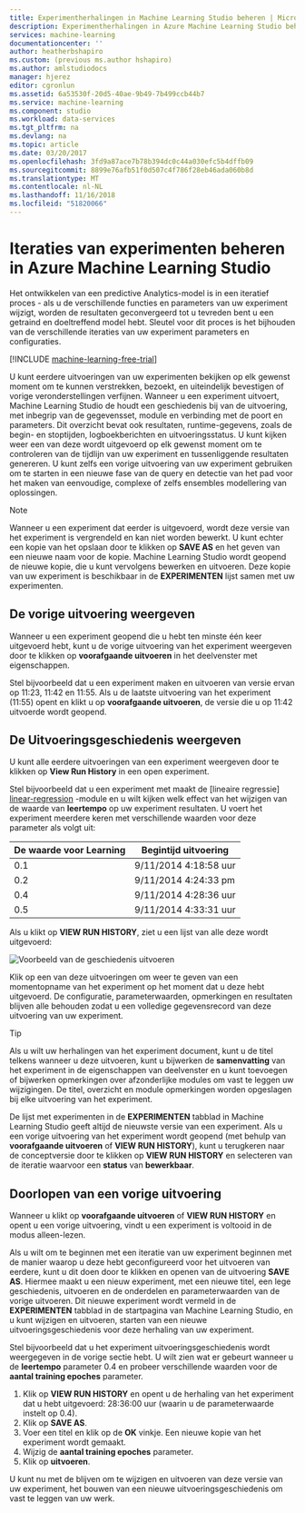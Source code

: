 ```yaml
---
title: Experimentherhalingen in Machine Learning Studio beheren | Microsoft Docs
description: Experimentherhalingen in Azure Machine Learning Studio beheren
services: machine-learning
documentationcenter: ''
author: heatherbshapiro
ms.custom: (previous ms.author hshapiro)
ms.author: amlstudiodocs
manager: hjerez
editor: cgronlun
ms.assetid: 6a53530f-20d5-40ae-9b49-7b499ccb44b7
ms.service: machine-learning
ms.component: studio
ms.workload: data-services
ms.tgt_pltfrm: na
ms.devlang: na
ms.topic: article
ms.date: 03/20/2017
ms.openlocfilehash: 3fd9a87ace7b78b394dc0c44a030efc5b4dffb09
ms.sourcegitcommit: 8899e76afb51f0d507c4f786f28eb46ada060b8d
ms.translationtype: MT
ms.contentlocale: nl-NL
ms.lasthandoff: 11/16/2018
ms.locfileid: "51820066"
---
```

# <a name="manage-experiment-iterations-in-azure-machine-learning-studio"></a>Iteraties van experimenten beheren in Azure Machine Learning Studio
Het ontwikkelen van een predictive Analytics-model is in een iteratief proces - als u de verschillende functies en parameters van uw experiment wijzigt, worden de resultaten geconvergeerd tot u tevreden bent u een getraind en doeltreffend model hebt. Sleutel voor dit proces is het bijhouden van de verschillende iteraties van uw experiment parameters en configuraties.

[!INCLUDE [machine-learning-free-trial](../../../includes/machine-learning-free-trial.md)]

U kunt eerdere uitvoeringen van uw experimenten bekijken op elk gewenst moment om te kunnen verstrekken, bezoekt, en uiteindelijk bevestigen of vorige veronderstellingen verfijnen. Wanneer u een experiment uitvoert, Machine Learning Studio de houdt een geschiedenis bij van de uitvoering, met inbegrip van de gegevensset, module en verbinding met de poort en parameters. Dit overzicht bevat ook resultaten, runtime-gegevens, zoals de begin- en stoptijden, logboekberichten en uitvoeringsstatus. U kunt kijken weer een van deze wordt uitgevoerd op elk gewenst moment om te controleren van de tijdlijn van uw experiment en tussenliggende resultaten genereren. U kunt zelfs een vorige uitvoering van uw experiment gebruiken om te starten in een nieuwe fase van de query en detectie van het pad voor het maken van eenvoudige, complexe of zelfs ensembles modellering van oplossingen.

> [!NOTE]
> Wanneer u een experiment dat eerder is uitgevoerd, wordt deze versie van het experiment is vergrendeld en kan niet worden bewerkt. U kunt echter een kopie van het opslaan door te klikken op **SAVE AS** en het geven van een nieuwe naam voor de kopie. Machine Learning Studio wordt geopend de nieuwe kopie, die u kunt vervolgens bewerken en uitvoeren. Deze kopie van uw experiment is beschikbaar in de **EXPERIMENTEN** lijst samen met uw experimenten.
> 
> 

## <a name="viewing-the-prior-run"></a>De vorige uitvoering weergeven
Wanneer u een experiment geopend die u hebt ten minste één keer uitgevoerd hebt, kunt u de vorige uitvoering van het experiment weergeven door te klikken op **voorafgaande uitvoeren** in het deelvenster met eigenschappen.

Stel bijvoorbeeld dat u een experiment maken en uitvoeren van versie ervan op 11:23, 11:42 en 11:55. Als u de laatste uitvoering van het experiment (11:55) opent en klikt u op **voorafgaande uitvoeren**, de versie die u op 11:42 uitvoerde wordt geopend.

## <a name="viewing-the-run-history"></a>De Uitvoeringsgeschiedenis weergeven
U kunt alle eerdere uitvoeringen van een experiment weergeven door te klikken op **View Run History** in een open experiment.

Stel bijvoorbeeld dat u een experiment met maakt de [lineaire regressie] [ linear-regression] -module en u wilt kijken welk effect van het wijzigen van de waarde van **leertempo** op uw experiment resultaten. U voert het experiment meerdere keren met verschillende waarden voor deze parameter als volgt uit:

| De waarde voor Learning | Begintijd uitvoering |
| --- | --- |
| 0.1 |9/11/2014 4:18:58 uur |
| 0.2 |9/11/2014 4:24:33 pm |
| 0.4 |9/11/2014 4:28:36 uur |
| 0.5 |9/11/2014 4:33:31 uur |

Als u klikt op **VIEW RUN HISTORY**, ziet u een lijst van alle deze wordt uitgevoerd:

![Voorbeeld van de geschiedenis uitvoeren][runhistory]

Klik op een van deze uitvoeringen om weer te geven van een momentopname van het experiment op het moment dat u deze hebt uitgevoerd. De configuratie, parameterwaarden, opmerkingen en resultaten blijven alle behouden zodat u een volledige gegevensrecord van deze uitvoering van uw experiment.

> [!TIP]
> Als u wilt uw herhalingen van het experiment document, kunt u de titel telkens wanneer u deze uitvoeren, kunt u bijwerken de **samenvatting** van het experiment in de eigenschappen van deelvenster en u kunt toevoegen of bijwerken opmerkingen over afzonderlijke modules om vast te leggen uw wijzigingen. De titel, overzicht en module opmerkingen worden opgeslagen bij elke uitvoering van het experiment.
> 
> 

De lijst met experimenten in de **EXPERIMENTEN** tabblad in Machine Learning Studio geeft altijd de nieuwste versie van een experiment. Als u een vorige uitvoering van het experiment wordt geopend (met behulp van **voorafgaande uitvoeren** of **VIEW RUN HISTORY**), kunt u terugkeren naar de conceptversie door te klikken op **VIEW RUN HISTORY** en selecteren van de iteratie waarvoor een **status** van **bewerkbaar**.

## <a name="iterating-on-a-previous-run"></a>Doorlopen van een vorige uitvoering
Wanneer u klikt op **voorafgaande uitvoeren** of **VIEW RUN HISTORY** en opent u een vorige uitvoering, vindt u een experiment is voltooid in de modus alleen-lezen.

Als u wilt om te beginnen met een iteratie van uw experiment beginnen met de manier waarop u deze hebt geconfigureerd voor het uitvoeren van eerdere, kunt u dit doen door te klikken en openen van de uitvoering **SAVE AS**. Hiermee maakt u een nieuw experiment, met een nieuwe titel, een lege geschiedenis, uitvoeren en de onderdelen en parameterwaarden van de vorige uitvoeren. Dit nieuwe experiment wordt vermeld in de **EXPERIMENTEN** tabblad in de startpagina van Machine Learning Studio, en u kunt wijzigen en uitvoeren, starten van een nieuwe uitvoeringsgeschiedenis voor deze herhaling van uw experiment. 

Stel bijvoorbeeld dat u het experiment uitvoeringsgeschiedenis wordt weergegeven in de vorige sectie hebt. U wilt zien wat er gebeurt wanneer u de **leertempo** parameter 0.4 en probeer verschillende waarden voor de **aantal training epoches** parameter.

1. Klik op **VIEW RUN HISTORY** en opent u de herhaling van het experiment dat u hebt uitgevoerd: 28:36:00 uur (waarin u de parameterwaarde instelt op 0.4).
2. Klik op **SAVE AS**.
3. Voer een titel en klik op de **OK** vinkje. Een nieuwe kopie van het experiment wordt gemaakt.
4. Wijzig de **aantal training epoches** parameter.
5. Klik op **uitvoeren**.

U kunt nu met de blijven om te wijzigen en uitvoeren van deze versie van uw experiment, het bouwen van een nieuwe uitvoeringsgeschiedenis om vast te leggen van uw werk.

<!-- Images -->
[runhistory]:./media/manage-experiment-iterations/viewrunhistory.jpg


<!-- Module References -->
[linear-regression]: https://msdn.microsoft.com/library/azure/31960a6f-789b-4cf7-88d6-2e1152c0bd1a/
